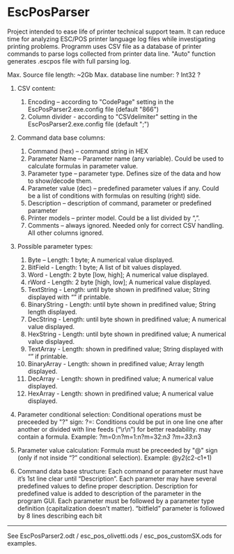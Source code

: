 # EscPosParser

Project intended to ease life of printer technical support team.
It can reduce time for analyzing ESC/POS printer language log files while investigating printing problems.
Programm uses CSV file as a database of printer commands to parse logs collected from printer data line.
"Auto" function generates .escpos file with full parsing log.

Max. Source file length: ~2Gb
Max. database line number: ? Int32 ?

1. CSV content:

	1) Encoding – according to "CodePage" setting in the EscPosParser2.exe.config file (default "866")
	2) Column divider - according to "CSVdelimiter" setting in the EscPosParser2.exe.config file (default ";")

2. Command data base columns:
	1) Command (hex) – command string in HEX 
	2) Parameter Name – Parameter name (any variable). Could be used to calculate formulas in parameter value.
	3) Parameter type – parameter type. Defines size of the data and how to show/decode them.
	4) Parameter value (dec) – predefined parameter values if any. Could be a list of conditions with formulas on resulting (right) side.
	5) Description – description of command, parameter or predefined parameter
	6) Printer models – printer model. Could be a list divided by “,”.
	7) Comments – always ignored. Needed only for correct CSV handling.
	All other columns ignored.

3. Possible parameter types:
	1) Byte – Length: 1 byte; A numerical value displayed.
	2) BitField - Length: 1 byte; A list of bit values displayed.
	3) Word - Length: 2 byte [low, high]; A numerical value displayed.
	4) rWord - Length: 2 byte [high, low]; A numerical value displayed.
	5) TextString - Length: until byte shown in predifined value; String displayed with “” if printable.
	6) BinaryString - Length: until byte shown in predifined value; String length displayed.
	7) DecString - Length: until byte shown in predifined value; A numerical value displayed.
	8) HexString - Length: until byte shown in predifined value; A numerical value displayed.
	9) TextArray - Length: shown in predifined value; String displayed with “” if printable.
	10) BinaryArray - Length: shown in predifined value; Array length displayed.
	11) DecArray - Length: shown in predifined value; A numerical value displayed.
	12) HexArray - Length: shown in predifined value; A numerical value displayed.

4. Parameter conditional selection:
	Conditional operations must be preceeded by "?" sign:
		?<parameter>=<conditional value>:<parameter value>
	Conditions could be put in one line one after another or divided with line feeds (“\r\n”) for better readability. <conditional value> may contain a formula.
Example:
	?m=0:n?m=1:n?m=32:n*3
	?m=33:n*3

5. Parameter value calculation:
	Formula must be preceeded by "@" sign (only if not inside “?” conditional selection).
Example:
	@y*2*(c2-c1+1)

6. Command data base structure:
	Each command or parameter must have it’s 1st line clear until “Description”.
	Each parameter may have several predefined values to define proper description. Description for predefined value is added to description of the parameter in the program GUI.
	Each parameter must be followed by a parameter type definition (capitalization doesn't matter).
	“bitfield” parameter is followed by 8 lines describing each bit
----
See EscPosParser2.odt / esc_pos_olivetti.ods / esc_pos_customSX.ods for examples.
